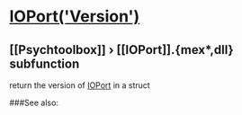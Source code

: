 # [IOPort('Version')](IOPort-Version) 
## [[Psychtoolbox]] &#8250; [[IOPort]].{mex*,dll} subfunction


return the version of [IOPort](IOPort) in a struct  


###See also:

